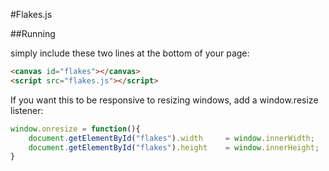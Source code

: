 #Flakes.js

##Running

simply include these two lines at the bottom of your page:

```HTML
<canvas id="flakes"></canvas>
<script src="flakes.js"></script>
```

If you want this to be responsive to resizing windows, add a window.resize listener:

```javascript
window.onresize = function(){
	document.getElementById("flakes").width 	= window.innerWidth;
	document.getElementById("flakes").height	= window.innerHeight;
}
```
